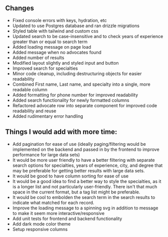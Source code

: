 ## Changes
- Fixed console errors with keys, hydration, etc
- Updated to use Postgres database and ran drizzle migrations
- Styled table with tailwind and custom css
- Updated search to be case-insensitive and to check years of experience greater than or equal to search term
- Added loading message on page load
- Added message when no advocates found
- Added number of results
- Modified layout slightly and styled input and button
- Improved search for specialties
- Minor code cleanup, including destructuring objects for easier readability
- Combined First name, Last name, and specialty into a single, more readable column
- Added formatting for phone number for improved readability
- Added search functionality for newly formatted columns
- Refactored advocate row into separate component for improved code readability and reuse
- Added rudimentary error handling


## Things I would add with more time:
- Add pagination for ease of use (ideally paging/filtering would be implemented on the backend and passed in by the frontend to improve performance for large data sets)
- It would be more user friendly to have a better filtering with separate search options for specialties, years of experience, city, and degree that may be preferable for getting better results with large data sets.
- It would be good to have column sorting for ease of use
- It would be a good idea to find a better way to style the specialties, as it is a longer list and not particularly user-friendly. There isn't that much space in the current format, but a tag list might be preferable.
- It would be cool to embolden the search term in the search results to indicate what matched for each record.
- Improve the loading message to a spinning svg in addition to message to make it seem more interactive/responsive
- Add unit tests for frontend and backend functionality
- Add dark mode color theme
- Setup responsive columns
